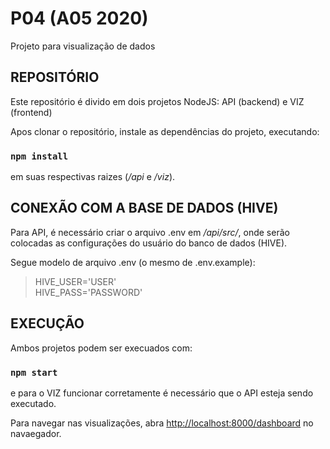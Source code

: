 # P04 (A05 2020)
Projeto para visualização de dados

## REPOSITÓRIO
Este repositório é divido em dois projetos NodeJS: API (backend) e VIZ (frontend)

Apos clonar o repositório, instale as dependências do projeto, executando:

### `npm install`

em suas respectivas raizes (*/api* e */viz*).

## CONEXÃO COM A BASE DE DADOS (HIVE)

Para API, é necessário criar o arquivo .env em */api/src/*, onde serão colocadas as configurações do usuário do banco de dados (HIVE).

Segue modelo de arquivo .env (o mesmo de .env.example):

>HIVE_USER='USER'<br>
>HIVE_PASS='PASSWORD'

## EXECUÇÃO

Ambos projetos podem ser execuados com:

### `npm start`

e para o VIZ funcionar corretamente é necessário que o API esteja sendo executado.

Para navegar nas visualizações, abra [http://localhost:8000/dashboard](http://localhost:8000/dashboard) no navaegador.
